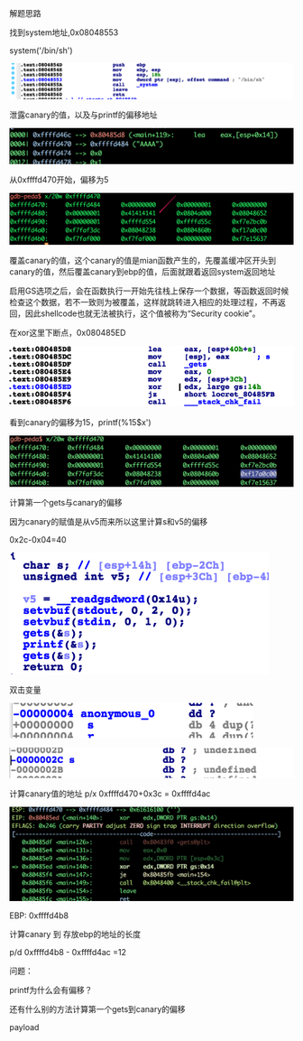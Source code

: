 解题思路



找到system地址,0x08048553

system('/bin/sh')

![image-20180821100234389](../paper_img/image-20180821100234389.png)



泄露canary的值，以及与printf的偏移地址

![image-20180821110549995](../paper_img/image-20180821110549995.png)

从0xffffd470开始，偏移为5

![image-20180821110619364](../paper_img/image-20180821110619364.png)

覆盖canary的值，这个canary的值是mian函数产生的，先覆盖缓冲区开头到canary的值，然后覆盖canary到ebp的值，后面就跟着返回system返回地址

启用GS选项之后，会在函数执行一开始先往栈上保存一个数据，等函数返回时候检查这个数据，若不一致则为被覆盖，这样就跳转进入相应的处理过程，不再返回，因此shellcode也就无法被执行，这个值被称为“Security cookie”。





在xor这里下断点，0x080485ED

![image-20180821100728994](../paper_img/image-20180821100728994.png)



看到canary的偏移为15，printf(%15$x')

![image-20180821111010008](../paper_img/image-20180821111010008.png)



计算第一个gets与canary的偏移

因为canary的赋值是从v5而来所以这里计算s和v5的偏移

0x2c-0x04=40

![image-20180821111602583](../paper_img/image-20180821111602583.png)



双击变量

![image-20180821111522777](../paper_img/image-20180821111522777.png)

![image-20180821111539608](../paper_img/image-20180821111539608.png)





计算canary值的地址 p/x 0xffffd470+0x3c = 0xffffd4ac

![image-20180821101009908](../paper_img/image-20180821101009908.png)



EBP: 0xffffd4b8

计算canary 到 存放ebp的地址的长度

p/d 0xffffd4b8 - 0xffffd4ac =12



问题：

printf为什么会有偏移？

还有什么别的方法计算第一个gets到canary的偏移

payload